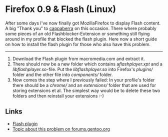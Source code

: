 # Firefox 0.9 & Flash (Linux)

After some days I've now finally got MozillaFirefox to display Flash content. A big "Thank you" to <a href="http://forums.gentoo.org/viewtopic.php?t=186600&amp;highlight=firefox+flash"> cappaberra</a> on this occasion. There where probably some pieces of an old Flashblocker-Extension or something still flying around in my profile that blocked the flash plugin. Here now a short guide on how to install the flash plugin for those who also have this problem.

------------

<ol>
<li>Download the Flash plugin from macromedia.com and extract it.</li>
<li>There should now be a new folder which contains a<em>flashplayer.xpt</em> and a <em>libflashplayer.so</em>-file. Put the <em>libflashplayer.so</em> into Firefox's <em>plugins/</em> folder and the other file into <em>components/</em> folder.</li>
<li>Now comes the step where I previously failed: In your profile's folder there should be a  <em>chrome/</em> and an <em>extensions/</em> folder that are used for storing extensions et al. The simplest way would be to delete these two folders and then reinstall your extensions :-)</li>
</ol>

## Links

<ul><li><a href="http://www.macromedia.com/shockwave/download/download.cgi?P1_Prod_Version=ShockwaveFlash">Flash plugin</a></li>
<li><a href="http://forums.gentoo.org/viewtopic.php?t=186600&amp;highlight=firefox+flash">Topic about this problem on forums.gentoo.org</a></li>
</ul>
